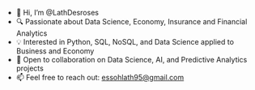 - 👋 Hi, I’m @LathDesroses
- 🔍 Passionate about Data Science, Economy, Insurance and Financial Analytics
- 💡 Interested in Python, SQL, NoSQL, and Data Science applied to Business and Economy
- 🤝 Open to collaboration on Data Science, AI, and Predictive Analytics projects
- 📫 Feel free to reach out: essohlath95@gmail.com
